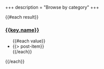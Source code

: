+++
description = "Browse by category"
+++

{{#each result}}
  <h3><a href="./{{id}}/">{{key.name}}</a></h3>
  <ul>{{#each value}}<li>{{> post-item}}</li>{{/each}}</ul>
{{/each}}

